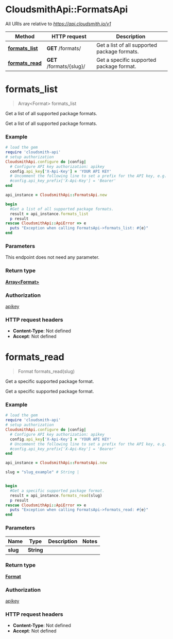 # CloudsmithApi::FormatsApi

All URIs are relative to *https://api.cloudsmith.io/v1*

Method | HTTP request | Description
------------- | ------------- | -------------
[**formats_list**](FormatsApi.md#formats_list) | **GET** /formats/ | Get a list of all supported package formats.
[**formats_read**](FormatsApi.md#formats_read) | **GET** /formats/{slug}/ | Get a specific supported package format.


# **formats_list**
> Array&lt;Format&gt; formats_list

Get a list of all supported package formats.

Get a list of all supported package formats.

### Example
```ruby
# load the gem
require 'cloudsmith-api'
# setup authorization
CloudsmithApi.configure do |config|
  # Configure API key authorization: apikey
  config.api_key['X-Api-Key'] = 'YOUR API KEY'
  # Uncomment the following line to set a prefix for the API key, e.g. 'Bearer' (defaults to nil)
  #config.api_key_prefix['X-Api-Key'] = 'Bearer'
end

api_instance = CloudsmithApi::FormatsApi.new

begin
  #Get a list of all supported package formats.
  result = api_instance.formats_list
  p result
rescue CloudsmithApi::ApiError => e
  puts "Exception when calling FormatsApi->formats_list: #{e}"
end
```

### Parameters
This endpoint does not need any parameter.

### Return type

[**Array&lt;Format&gt;**](Format.md)

### Authorization

[apikey](../README.md#apikey)

### HTTP request headers

 - **Content-Type**: Not defined
 - **Accept**: Not defined



# **formats_read**
> Format formats_read(slug)

Get a specific supported package format.

Get a specific supported package format.

### Example
```ruby
# load the gem
require 'cloudsmith-api'
# setup authorization
CloudsmithApi.configure do |config|
  # Configure API key authorization: apikey
  config.api_key['X-Api-Key'] = 'YOUR API KEY'
  # Uncomment the following line to set a prefix for the API key, e.g. 'Bearer' (defaults to nil)
  #config.api_key_prefix['X-Api-Key'] = 'Bearer'
end

api_instance = CloudsmithApi::FormatsApi.new

slug = "slug_example" # String | 


begin
  #Get a specific supported package format.
  result = api_instance.formats_read(slug)
  p result
rescue CloudsmithApi::ApiError => e
  puts "Exception when calling FormatsApi->formats_read: #{e}"
end
```

### Parameters

Name | Type | Description  | Notes
------------- | ------------- | ------------- | -------------
 **slug** | **String**|  | 

### Return type

[**Format**](Format.md)

### Authorization

[apikey](../README.md#apikey)

### HTTP request headers

 - **Content-Type**: Not defined
 - **Accept**: Not defined



